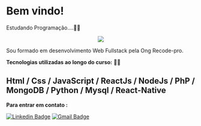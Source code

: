 # Bem vindo!
Estudando Programação....👨‍💻

<p align = 'center'>

<img src = "https://gidigi.com/cdn/love.gif">

Sou formado em desenvolvimento Web Fullstack pela Ong Recode-pro.

**Tecnologias utilizadas ao longo do curso:** 🧙‍♂️

Html  / Css / JavaScript  / ReactJs  / NodeJs  / PhP  / MongoDB  / Python  / Mysql / React-Native
--------------------------------------------------------------------------------------------------------------------------------------------------------------------------------



**Para entrar em contato :**

[![Linkedin Badge](https://img.shields.io/badge/-Alan%20Santana-6633cc?style=flat-square&logo=Linkedin&logoColor=white&link=https://www.linkedin.com/in/alan-santana-0644b915b/)](https://www.linkedin.com/in/alan-santana-0644b915b/) 
[![Gmail Badge](https://img.shields.io/badge/-alan.nsantana@hotmail.com-6633cc?style=flat-square&logo=Gmail&logoColor=white&link=mailto:diego.schell.f@gmail.com)](alan.nsantana@hotmail.com)





